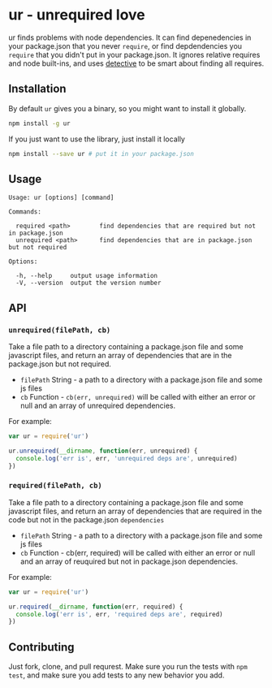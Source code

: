 # ur - unrequired love

ur finds problems with node dependencies. It can find depenedencies in your
package.json that you never `require`, or find depdendencies you `require`
that you didn't put in your package.json. It ignores relative requires and node built-ins, and uses [detective](https://github.com/substack/node-detective) to be smart about finding all requires.

## Installation
By default `ur` gives you a binary, so you might want to install it globally.

```bash
npm install -g ur
```

If you just want to use the library, just install it locally

```bash
npm install --save ur # put it in your package.json
```

## Usage

    Usage: ur [options] [command]

    Commands:

      required <path>        find dependencies that are required but not in package.json
      unrequired <path>      find dependencies that are in package.json but not required

    Options:

      -h, --help     output usage information
      -V, --version  output the version number


## API

### `unrequired(filePath, cb)`

Take a file path to a directory containing a package.json file and some
javascript files, and return an array of dependencies that are in the
package.json but not required.

* `filePath` String - a path to a directory with a package.json file and
  some js files
* `cb` Function - `cb(err, unrequired)` will be called with either an error
  or null and an array of unrequired dependencies.

For example:

```JavaScript
var ur = require('ur')

ur.unrequired(__dirname, function(err, unrequired) {
  console.log('err is', err, 'unrequired deps are', unrequired)
})
```

### `required(filePath, cb)`

Take a file path to a directory containing a package.json file and some
javascript files, and return an array of dependencies that are required in
the code but not in the package.json `dependencies`

* `filePath` String - a path to a directory with a package.json file and
  some js files
* `cb` Function - cb(err, required) will be called with either an error
 or null and an array of reuquired but not in package.json dependencies.

For example:

```JavaScript
var ur = require('ur')

ur.required(__dirname, function(err, required) {
  console.log('err is', err, 'required deps are', required)
})
```


## Contributing

Just fork, clone, and pull requrest. Make sure you run the tests with
`npm test`, and make sure you add tests to any new behavior you add.

